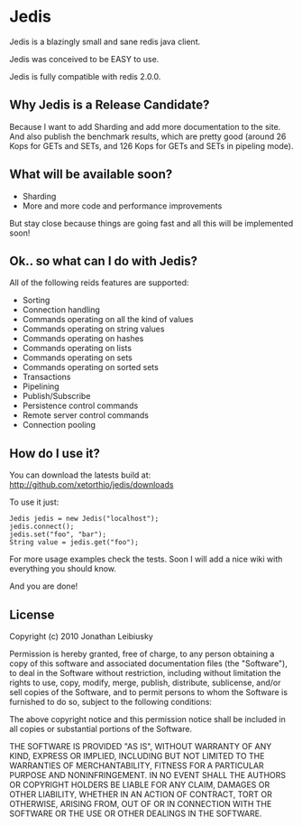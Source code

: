 # Jedis

Jedis is a blazingly small and sane redis java client.

Jedis was conceived to be EASY to use.

Jedis is fully compatible with redis 2.0.0.

## Why Jedis is a Release Candidate?
Because I want to add Sharding and add more documentation to the site. And also publish the benchmark results, which are pretty good (around 26 Kops for GETs and SETs, and 126 Kops for GETs and SETs in pipeling mode).

## What will be available soon?
- Sharding
- More and more code and performance improvements

But stay close because things are going fast and all this will be implemented soon!

## Ok.. so what can I do with Jedis?
All of the following reids features are supported:

- Sorting
- Connection handling
- Commands operating on all the kind of values
- Commands operating on string values
- Commands operating on hashes
- Commands operating on lists
- Commands operating on sets
- Commands operating on sorted sets
- Transactions
- Pipelining
- Publish/Subscribe
- Persistence control commands
- Remote server control commands
- Connection pooling

## How do I use it?

You can download the latests build at: 
    http://github.com/xetorthio/jedis/downloads

To use it just:
    
    Jedis jedis = new Jedis("localhost");
    jedis.connect();
    jedis.set("foo", "bar");
    String value = jedis.get("foo");

For more usage examples check the tests. Soon I will add a nice wiki with everything you should know.

And you are done!

License
-------

Copyright (c) 2010 Jonathan Leibiusky

Permission is hereby granted, free of charge, to any person
obtaining a copy of this software and associated documentation
files (the "Software"), to deal in the Software without
restriction, including without limitation the rights to use,
copy, modify, merge, publish, distribute, sublicense, and/or sell
copies of the Software, and to permit persons to whom the
Software is furnished to do so, subject to the following
conditions:

The above copyright notice and this permission notice shall be
included in all copies or substantial portions of the Software.

THE SOFTWARE IS PROVIDED "AS IS", WITHOUT WARRANTY OF ANY KIND,
EXPRESS OR IMPLIED, INCLUDING BUT NOT LIMITED TO THE WARRANTIES
OF MERCHANTABILITY, FITNESS FOR A PARTICULAR PURPOSE AND
NONINFRINGEMENT. IN NO EVENT SHALL THE AUTHORS OR COPYRIGHT
HOLDERS BE LIABLE FOR ANY CLAIM, DAMAGES OR OTHER LIABILITY,
WHETHER IN AN ACTION OF CONTRACT, TORT OR OTHERWISE, ARISING
FROM, OUT OF OR IN CONNECTION WITH THE SOFTWARE OR THE USE OR
OTHER DEALINGS IN THE SOFTWARE.

